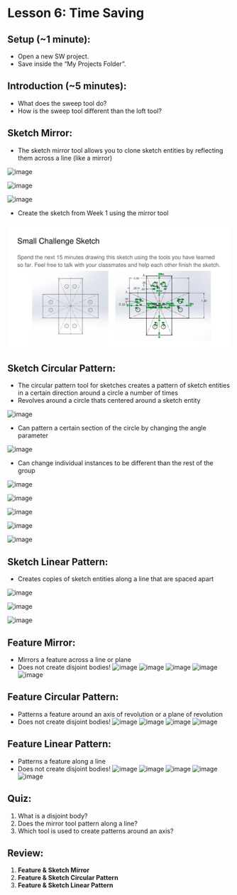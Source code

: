 # Lesson 6: Time Saving 

## Setup (~1 minute):
- Open a new SW project.
- Save inside the “My Projects Folder”.

## Introduction (~5 minutes):
- What does the sweep tool do?
- How is the sweep tool different than the loft tool?

## Sketch Mirror:
- The sketch mirror tool allows you to clone sketch entities by reflecting them across a line (like a mirror)

![image](https://github.com/user-attachments/assets/43dc901d-7cde-49b9-b386-e77c4c653560)

![image](https://github.com/user-attachments/assets/96f548ed-b111-4a49-ae1c-34293ffbe66e)

![image](https://github.com/user-attachments/assets/6037a020-0728-49f8-8b2a-743ba468120e)

- Create the sketch from Week 1 using the mirror tool 

![SW Advanced CAD Curriculum 1-1](../images/SW%20Advanced%20CAD%20Curriculumn%202-10.png)

## Sketch Circular Pattern:
- The circular pattern tool for sketches creates a pattern of sketch entities in a certain direction around a circle a number of times
- Revolves around a circle thats centered around a sketch entity

![image](https://github.com/user-attachments/assets/27853b4d-9fb4-4c34-8276-d2bcd5a8c1de)

- Can pattern a certain section of the circle by changing the angle parameter

![image](https://github.com/user-attachments/assets/35d3d61c-2259-4e2d-85ed-9bd5e39607ab)

- Can change individual instances to be different than the rest of the group 

![image](https://github.com/user-attachments/assets/f2612e48-2eaa-4965-971c-8f7cd4a4400c)

![image](https://github.com/user-attachments/assets/bc3267cf-5300-41ea-9b8b-c3a738f06908)

![image](https://github.com/user-attachments/assets/bbc850f4-38c9-4993-980e-b684c51b0710)

![image](https://github.com/user-attachments/assets/72987c5f-84e1-4391-bdb7-253a414f2d4e)

![image](https://github.com/user-attachments/assets/4f704366-a6bd-4132-9a6b-ac13edc2c7ba)

## Sketch Linear Pattern:
- Creates copies of sketch entities along a line that are spaced apart 

![image](https://github.com/user-attachments/assets/46d8b280-975c-4123-99b4-7746448e4339)

![image](https://github.com/user-attachments/assets/be9fd5c4-ef30-4183-995f-ff45256e20ca)

![image](https://github.com/user-attachments/assets/3554c3cc-36c4-4dc1-b66f-ae867a913103)

## Feature Mirror:
- Mirrors a feature across a line or plane
- Does not create disjoint bodies! 
![image](https://github.com/user-attachments/assets/bcdb2e6b-6dbd-4bad-bcb7-b98dee55fb1d)
![image](https://github.com/user-attachments/assets/814f64db-8a1c-4039-b90b-7b4bfbd7956e)
![image](https://github.com/user-attachments/assets/4fbf7fe1-ecaa-4f57-bc2e-8eb810700d91)
![image](https://github.com/user-attachments/assets/56078c86-3bb7-4371-89e8-ac13283643bc)
![image](https://github.com/user-attachments/assets/9433a6ae-0f19-4858-ae7a-bf48d77129c5)


## Feature Circular Pattern:
- Patterns a feature around an axis of revolution or a plane of revolution
- Does not create disjoint bodies! 
![image](https://github.com/user-attachments/assets/e119804e-3425-47b0-9dcb-b656614ce188)
![image](https://github.com/user-attachments/assets/c369b569-d772-491b-98d3-eb17523bda70)
![image](https://github.com/user-attachments/assets/dc50b380-cded-4807-9867-9b8813cb6839)
![image](https://github.com/user-attachments/assets/63b04ccd-775d-4ad5-86ef-f9ef11882ab6)


## Feature Linear Pattern:
- Patterns a feature along a line
- Does not create disjoint bodies!
![image](https://github.com/user-attachments/assets/e780d34f-e5db-4859-93f5-4e8d4b7eb3fc)
![image](https://github.com/user-attachments/assets/27716094-93a4-4a29-b700-4b28e80aa173)
![image](https://github.com/user-attachments/assets/1b20fd71-f596-4937-9e2e-586aa2efca9a)
![image](https://github.com/user-attachments/assets/18b5a32c-3553-4d21-af0b-aeb79a4c8808)
![image](https://github.com/user-attachments/assets/718c571a-2e25-4dc4-85ed-c668a1e54854)




## Quiz:
1. What is a disjoint body?
2. Does the mirror tool pattern along a line?
3. Which tool is used to create patterns around an axis?

## Review:
1. **Feature & Sketch Mirror**
2. **Feature & Sketch Circular Pattern**
3. **Feature & Sketch Linear Pattern**





